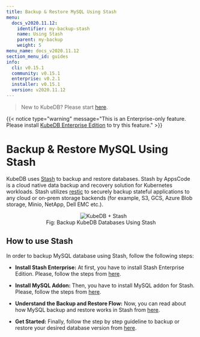 ```yaml
---
title: Backup & Restore MySQL Using Stash
menu:
  docs_v2020.11.12:
    identifier: my-backup-stash
    name: Using Stash
    parent: my-backup
    weight: 5
menu_name: docs_v2020.11.12
section_menu_id: guides
info:
  cli: v0.15.1
  community: v0.15.1
  enterprise: v0.2.1
  installer: v0.15.1
  version: v2020.11.12
---
```


> New to KubeDB? Please start [here](/docs/v2020.11.12/README).

{{< notice type="warning" message="This is an Enterprise-only feature. Please install [KubeDB Enterprise Edition](/docs/v2020.11.12/setup/install/enterprise) to try this feature." >}}

# Backup & Restore MySQL Using Stash

KubeDB uses [Stash](https://stash.run) to backup and restore databases. Stash by AppsCode is a cloud native data backup and recovery solution for Kubernetes workloads. Stash utilizes [restic](https://github.com/restic/restic) to securely backup stateful applications to any cloud or on-prem storage backends (for example, S3, GCS, Azure Blob storage, Minio, NetApp, Dell EMC etc.).

<figure align="center">
  <img alt="KubeDB + Stash" src="/docs/v2020.11.12/images/kubedb_plus_stash.svg">
<figcaption align="center">Fig: Backup KubeDB Databases Using Stash</figcaption>
</figure>

## How to use Stash

In order to backup MySQL database using Stash, follow the following steps:

- **Install Stash Enterprise:** At first, you have to install Stash Enterprise Edition. Please, follow the steps from [here](https://stash.run/docs/latest/setup/install/enterprise/).

- **Install MySQL Addon:** Then, you have to install MySQL addon for Stash. Please, follow the steps from [here](https://stash.run/docs/latest/addons/mysql/setup/install/).

- **Understand the Backup and Restore Flow:** Now, you can read about how MySQL backup and restore works in Stash from [here](https://stash.run/docs/latest/addons/mysql/overview/).

- **Get Started:** Finally, follow the step by step guideline to backup or restore your desired database version from [here](https://stash.run/docs/latest/addons/mysql/).
